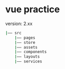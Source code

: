 # vue practice
version: 2.xx
```bash
|—— src
    |—— pages
    |—— store
    |—— assets
    |—— components
    |—— layouts
    |—— services

```